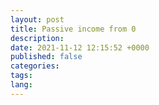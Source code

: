 ```yaml
---
layout: post
title: Passive income from 0
description:
date: 2021-11-12 12:15:52 +0000
published: false
categories:
tags:
lang: 
---
```


